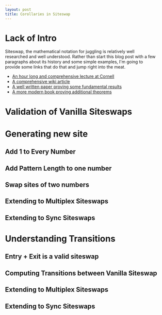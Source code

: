 ```yaml
---
layout: post
title: Corollaries in Siteswap
---
```


# Lack of Intro
Siteswap, the mathematical notation for juggling is relatively well researched
and well understood. Rather than start this blog post with a few paragraphs
about its history and some simple examples, I'm going to provide some links that
do that and jump right into the meat.

 - [An hour long and comprehensive lecture at Cornell](https://www.youtube.com/watch?v=38rf9FLhl-8)
 - [A comprehensive wiki article](http://juggle.wikia.com/wiki/Siteswap)
 - [A well written paper proving some fundamental results](http://www.math.ucsd.edu/~ronspubs/94_01_juggling.pdf)
 - [A more modern book proving additional theorems](http://www.amazon.com/gp/product/0387955135?psc=1&redirect=true&ref_=od_aui_detailpages00)

# Validation of Vanilla Siteswaps

# Generating new site

## Add 1 to Every Number

## Add Pattern Length to one number

## Swap sites of two numbers

## Extending to Multiplex Siteswaps

## Extending to Sync Siteswaps

# Understanding Transitions

## Entry + Exit is a valid siteswap

## Computing Transitions between Vanilla Siteswap

## Extending to Multiplex Siteswaps

## Extending to Sync Siteswaps
